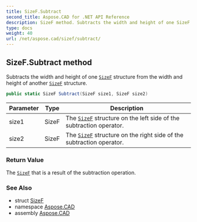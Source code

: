 ```yaml
---
title: SizeF.Subtract
second_title: Aspose.CAD for .NET API Reference
description: SizeF method. Subtracts the width and height of one SizeF structure from the width and height of another SizeF structure
type: docs
weight: 40
url: /net/aspose.cad/sizef/subtract/
---
```

## SizeF.Subtract method

Subtracts the width and height of one [`SizeF`](../) structure from the width and height of another [`SizeF`](../) structure.

```csharp
public static SizeF Subtract(SizeF size1, SizeF size2)
```

| Parameter | Type | Description |
| --- | --- | --- |
| size1 | SizeF | The [`SizeF`](../) structure on the left side of the subtraction operator. |
| size2 | SizeF | The [`SizeF`](../) structure on the right side of the subtraction operator. |

### Return Value

The [`SizeF`](../) that is a result of the subtraction operation.

### See Also

* struct [SizeF](../)
* namespace [Aspose.CAD](../../sizef/)
* assembly [Aspose.CAD](../../../)


